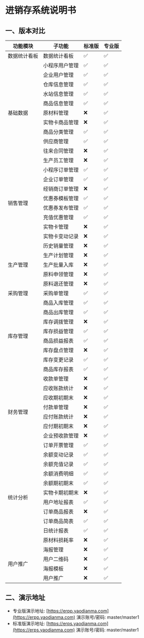 # 进销存系统说明书

## 一、版本对比

<style>
    body{
        margin: 0 auto;
    }
</style>

<table>
    <thead>
        <tr>
            <th>功能模块</th>
            <th>子功能</th>
            <th>标准版</th>
            <th>专业版</th>
        </tr>
    </thead>
    <tbody>
        <!-- 数据统计看板 -->
        <tr class="module-row">
            <td>数据统计看板</td>
            <td>数据统计看板</td>
            <td>✅</td>
            <td>✅</td>
        </tr>
        <!-- 基础数据 -->
        <tr class="module-row">
            <td rowspan="11">基础数据</td>
            <td>小程序用户管理</td>
            <td>✅</td>
            <td>✅</td>
        </tr>
        <tr>
            <td>企业用户管理</td>
            <td>✅</td>
            <td>✅</td>
        </tr>
        <tr>
            <td>仓库信息管理</td>
            <td>✅</td>
            <td>✅</td>
        </tr>
        <tr>
            <td>水站信息管理</td>
            <td>✅</td>
            <td>✅</td>
        </tr>
        <tr>
            <td>商品信息管理</td>
            <td>✅</td>
            <td>✅</td>
        </tr>
        <tr>
            <td>原材料管理</td>
            <td>❌</td>
            <td>✅</td>
        </tr>
        <tr>
            <td>实物卡商品管理</td>
            <td>❌</td>
            <td>✅</td>
        </tr>
        <tr>
            <td>商品分类管理</td>
            <td>✅</td>
            <td>✅</td>
        </tr>
        <tr>
            <td>供应商管理</td>
            <td>✅</td>
            <td>✅</td>
        </tr>
        <tr>
            <td>往来合同管理</td>
            <td>❌</td>
            <td>✅</td>
        </tr>
        <tr>
            <td>生产员工管理</td>
            <td>❌</td>
            <td>✅</td>
        </tr>
        <!-- 销售管理 -->
        <tr class="module-row">
            <td rowspan="8">销售管理</td>
            <td>小程序订单管理</td>
            <td>✅</td>
            <td>✅</td>
        </tr>
        <tr>
            <td>企业订单管理</td>
            <td>✅</td>
            <td>✅</td>
        </tr>
        <tr>
            <td>经销商订单管理</td>
            <td>❌</td>
            <td>✅</td>
        </tr>
        <tr>
            <td>优惠券模板管理</td>
            <td>✅</td>
            <td>✅</td>
        </tr>
        <tr>
            <td>优惠券发布管理</td>
            <td>✅</td>
            <td>✅</td>
        </tr>
        <tr>
            <td>充值优惠管理</td>
            <td>✅</td>
            <td>✅</td>
        </tr>
        <tr>
            <td>实物卡管理</td>
            <td>❌</td>
            <td>✅</td>
        </tr>
        <tr>
            <td>实物卡变动记录</td>
            <td>❌</td>
            <td>✅</td>
        </tr>
        <!-- 生产管理 -->
        <tr class="module-row">
            <td rowspan="5">生产管理</td>
            <td>历史销量管理</td>
            <td>❌</td>
            <td>✅</td>
        </tr>
        <tr>
            <td>生产计划管理</td>
            <td>❌</td>
            <td>✅</td>
        </tr>
        <tr>
            <td>生产批量入库</td>
            <td>❌</td>
            <td>✅</td>
        </tr>
        <tr>
            <td>原料申领管理</td>
            <td>❌</td>
            <td>✅</td>
        </tr>
        <tr>
            <td>原料退还管理</td>
            <td>❌</td>
            <td>✅</td>
        </tr>
        <!-- 采购管理 -->
        <tr class="module-row">
            <td>采购管理</td>
            <td>采购单管理</td>
            <td>✅</td>
            <td>✅</td>
        </tr>
        <!-- 库存管理 -->
        <tr class="module-row">
            <td rowspan="8">库存管理</td>
            <td>商品入库管理</td>
            <td>✅</td>
            <td>✅</td>
        </tr>
        <tr>
            <td>商品出库管理</td>
            <td>✅</td>
            <td>✅</td>
        </tr>
        <tr>
            <td>库存调拨管理</td>
            <td>❌</td>
            <td>✅</td>
        </tr>
        <tr>
            <td>库存损益管理</td>
            <td>✅</td>
            <td>✅</td>
        </tr>
        <tr>
            <td>商品损益报表</td>
            <td>✅</td>
            <td>✅</td>
        </tr>
        <tr>
            <td>库存盘点管理</td>
            <td>❌</td>
            <td>✅</td>
        </tr>
        <tr>
            <td>库存变更记录</td>
            <td>✅</td>
            <td>✅</td>
        </tr>
        <tr>
            <td>商品库存报表</td>
            <td>✅</td>
            <td>✅</td>
        </tr>
        <!-- 财务管理 -->
        <tr class="module-row">
            <td rowspan="8">财务管理</td>
            <td>收款单管理</td>
            <td>❌</td>
            <td>✅</td>
        </tr>
        <tr>
            <td>应收账款统计</td>
            <td>❌</td>
            <td>✅</td>
        </tr>
        <tr>
            <td>应收期初期末</td>
            <td>❌</td>
            <td>✅</td>
        </tr>
        <tr>
            <td>付款单管理</td>
            <td>❌</td>
            <td>✅</td>
        </tr>
        <tr>
            <td>应付账款统计</td>
            <td>❌</td>
            <td>✅</td>
        </tr>
        <tr>
            <td>应付期初期末</td>
            <td>❌</td>
            <td>✅</td>
        </tr>
        <tr>
            <td>企业预收款管理</td>
            <td>❌</td>
            <td>✅</td>
        </tr>
        <tr>
            <td>订单开票管理</td>
            <td>✅</td>
            <td>✅</td>
        </tr>
        <!-- 统计分析 -->
        <tr class="module-row">
            <td rowspan="10">统计分析</td>
            <td>余额变动记录</td>
            <td>✅</td>
            <td>✅</td>
        </tr>
        <tr>
            <td>余额充值记录</td>
            <td>✅</td>
            <td>✅</td>
        </tr>
        <tr>
            <td>余额消费明细</td>
            <td>✅</td>
            <td>✅</td>
        </tr>
        <tr>
            <td>余额期初期末</td>
            <td>✅</td>
            <td>✅</td>
        </tr>
        <tr>
            <td>实物卡期初期末</td>
            <td>❌</td>
            <td>✅</td>
        </tr>
        <tr>
            <td>用户地址报表</td>
            <td>✅</td>
            <td>✅</td>
        </tr>
        <tr>
            <td>订单商品报表</td>
            <td>❌</td>
            <td>✅</td>
        </tr>
        <tr>
            <td>订单商品简表</td>
            <td>✅</td>
            <td>✅</td>
        </tr>
        <tr>
            <td>日统计报表</td>
            <td>✅</td>
            <td>✅</td>
        </tr>
        <tr>
            <td>原材料损耗率</td>
            <td>❌</td>
            <td>✅</td>
        </tr>
        <!-- 用户推广 -->
        <tr class="module-row">
            <td rowspan="4">用户推广</td>
            <td>海报管理</td>
            <td>❌</td>
            <td>✅</td>
        </tr>
        <tr>
            <td>用户二维码</td>
            <td>❌</td>
            <td>✅</td>
        </tr>
        <tr>
            <td>海报模板</td>
            <td>❌</td>
            <td>✅</td>
        </tr>
        <tr>
            <td>用户推广</td>
            <td>❌</td>
            <td>✅</td>
        </tr>
    </tbody>
</table>

## 二、演示地址

- 专业版演示地址: [https://erpp.yaodianma.com](https://erpp.yaodianma.com)
  演示账号/密码: master/master1
- 标准版演示地址: [https://erps.yaodianma.com](https://erps.yaodianma.com)
  演示账号/密码: master/master1

